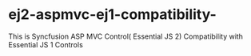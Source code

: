 # ej2-aspmvc-ej1-compatibility-
This is Syncfusion ASP MVC Control( Essential JS 2) Compatibility with Essential JS 1 Controls 
